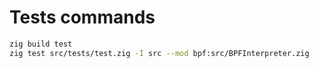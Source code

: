 

# Tests commands 
```bash
zig build test
zig test src/tests/test.zig -I src --mod bpf:src/BPFInterpreter.zig



```
